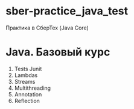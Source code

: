 # sber-practice_java_test
Практика в СберТех (Java Core)
# Java. Базовый курс

1. Tests Junit
1. Lambdas
1. Streams
1. Multithreading
1. Annotation
1. Reflection
